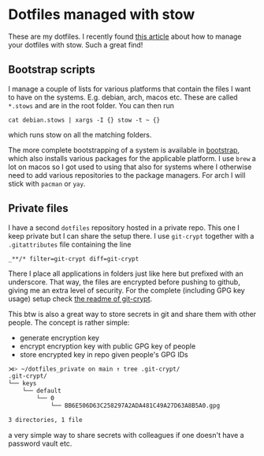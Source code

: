 # Dotfiles managed with stow

These are my dotfiles. I recently found [this
article](https://brandon.invergo.net/news/2012-05-26-using-gnu-stow-to-manage-your-dotfiles.html)
about how to manage your dotfiles with stow. Such a great find!

## Bootstrap scripts

I manage a couple of lists for various platforms that contain the files I want to have on the systems. E.g. debian, arch, macos etc. 
These are called `*.stows` and are in the root folder. You can then run

```
cat debian.stows | xargs -I {} stow -t ~ {}
```

which runs stow on all the matching folders. 

The more complete bootstrapping of a system is available in
[bootstrap](personal_scripts/.scripts/bootstrap), which also installs various packages
for the applicable platform. I use `brew` a lot on macos so I got used to using that also
for systems where I otherwise need to add various repositories to the package managers.
For arch I will stick with `pacman` or `yay`. 


## Private files

I have a second `dotfiles` repository hosted in a private repo. This one I keep private but I can share the setup there. I use `git-crypt` together with a `.gitattributes` file containing the line

```
_**/* filter=git-crypt diff=git-crypt
```

There I place all applications in folders just like here but prefixed with an underscore.
That way, the files are encrypted before pushing to github, giving me an extra level of
security. For the complete (including GPG key usage) setup check [the readme of
git-crypt](https://github.com/AGWA/git-crypt).

This btw is also a great way to store secrets in git and share them with other people. The concept is rather simple:

- generate encryption key
- encrypt encryption key with public GPG key of people
- store encrypted key in repo given people's GPG IDs

```bash
⋊> ~/dotfiles_private on main ↑ tree .git-crypt/
.git-crypt/
└── keys
    └── default
        └── 0
            └── BB6E506D63C258297A2ADA481C49A27D63A8B5A0.gpg

3 directories, 1 file
```
a very simple way to share secrets with colleagues if one doesn't have a password vault etc. 

